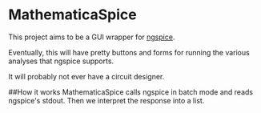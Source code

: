 MathematicaSpice
================

This project aims to be a GUI wrapper for [ngspice](http://ngspice.sourceforge.net/).

Eventually, this will have pretty buttons and forms for running the various analyses that ngspice supports.

It will probably not ever have a circuit designer.

##How it works
MathematicaSpice calls ngspice in batch mode and reads ngspice's stdout.  Then we interpret the response into a list.
